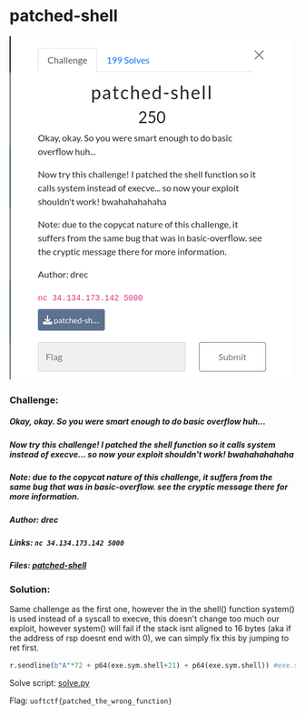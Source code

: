 # patched-shell
![challenge](challenge.png)
### Challenge:
##### Okay, okay. So you were smart enough to do basic overflow huh...
##### Now try this challenge! I patched the shell function so it calls system instead of execve... so now your exploit shouldn't work! bwahahahahaha
##### Note: due to the copycat nature of this challenge, it suffers from the same bug that was in basic-overflow. see the cryptic message there for more information.
##### Author: drec

##### Links: ```nc 34.134.173.142 5000```
##### Files: [patched-shell](patched-shell)

### Solution:

Same challenge as the first one, however the in the shell() function system() is used instead of a syscall to execve, this doesn't change too much our exploit, however system() will fail if the stack isnt aligned to 16 bytes (aka if the address of rsp doesnt end with 0), we can simply fix this by jumping to ret first.

```py
r.sendline(b"A"*72 + p64(exe.sym.shell+21) + p64(exe.sym.shell)) #exe.sym.shell+21 -> RET
```

Solve script: [solve.py](solve.py)

Flag: ```uoftctf{patched_the_wrong_function}```